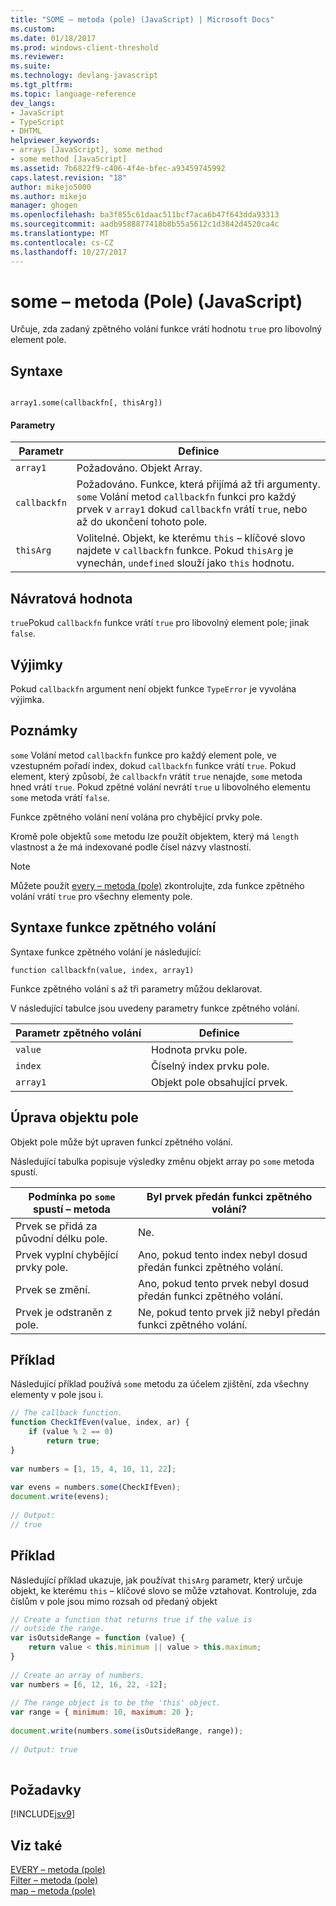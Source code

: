 ```yaml
---
title: "SOME – metoda (pole) (JavaScript) | Microsoft Docs"
ms.custom: 
ms.date: 01/18/2017
ms.prod: windows-client-threshold
ms.reviewer: 
ms.suite: 
ms.technology: devlang-javascript
ms.tgt_pltfrm: 
ms.topic: language-reference
dev_langs:
- JavaScript
- TypeScript
- DHTML
helpviewer_keywords:
- arrays [JavaScript], some method
- some method [JavaScript]
ms.assetid: 7b6822f9-c406-4f4e-bfec-a93459745992
caps.latest.revision: "18"
author: mikejo5000
ms.author: mikejo
manager: ghogen
ms.openlocfilehash: ba3f855c61daac511bcf7aca6b47f643dda93313
ms.sourcegitcommit: aadb9588877418b8b55a5612c1d3842d4520ca4c
ms.translationtype: MT
ms.contentlocale: cs-CZ
ms.lasthandoff: 10/27/2017
---
```

# <a name="some-method-array-javascript"></a>some – metoda (Pole) (JavaScript)
Určuje, zda zadaný zpětného volání funkce vrátí hodnotu `true` pro libovolný element pole.  
  
## <a name="syntax"></a>Syntaxe  
  
```  
  
array1.some(callbackfn[, thisArg])  
```  
  
#### <a name="parameters"></a>Parametry  
  
|Parametr|Definice|  
|---------------|----------------|  
|`array1`|Požadováno. Objekt Array.|  
|`callbackfn`|Požadováno. Funkce, která přijímá až tři argumenty. `some` Volání metod `callbackfn` funkci pro každý prvek v `array1` dokud `callbackfn` vrátí `true`, nebo až do ukončení tohoto pole.|  
|`thisArg`|Volitelné. Objekt, ke kterému `this` – klíčové slovo najdete v `callbackfn` funkce. Pokud `thisArg` je vynechán, `undefined` slouží jako `this` hodnotu.|  
  
## <a name="return-value"></a>Návratová hodnota  
 `true`Pokud `callbackfn` funkce vrátí `true` pro libovolný element pole; jinak `false`.  
  
## <a name="exceptions"></a>Výjimky  
 Pokud `callbackfn` argument není objekt funkce `TypeError` je vyvolána výjimka.  
  
## <a name="remarks"></a>Poznámky  
 `some` Volání metod `callbackfn` funkce pro každý element pole, ve vzestupném pořadí index, dokud `callbackfn` funkce vrátí `true`. Pokud element, který způsobí, že `callbackfn` vrátit `true` nenajde, `some` metoda hned vrátí `true`. Pokud zpětné volání nevrátí `true` u libovolného elementu `some` metoda vrátí `false`.  
  
 Funkce zpětného volání není volána pro chybějící prvky pole.  
  
 Kromě pole objektů `some` metodu lze použít objektem, který má `length` vlastnost a že má indexované podle čísel názvy vlastností.  
  
> [!NOTE]
>  Můžete použít [every – metoda (pole)](../../javascript/reference/every-method-array-javascript.md) zkontrolujte, zda funkce zpětného volání vrátí `true` pro všechny elementy pole.  
  
## <a name="callback-function-syntax"></a>Syntaxe funkce zpětného volání  
 Syntaxe funkce zpětného volání je následující:  
  
 `function callbackfn(value, index, array1)`  
  
 Funkce zpětného volání s až tři parametry můžou deklarovat.  
  
 V následující tabulce jsou uvedeny parametry funkce zpětného volání.  
  
|Parametr zpětného volání|Definice|  
|------------------------|----------------|  
|`value`|Hodnota prvku pole.|  
|`index`|Číselný index prvku pole.|  
|`array1`|Objekt pole obsahující prvek.|  
  
## <a name="modifying-the-array-object"></a>Úprava objektu pole  
 Objekt pole může být upraven funkcí zpětného volání.  
  
 Následující tabulka popisuje výsledky změnu objekt array po `some` metoda spustí.  
  
|Podmínka po `some` spustí – metoda|Byl prvek předán funkci zpětného volání?|  
|----------------------------------------------|------------------------------------------|  
|Prvek se přidá za původní délku pole.|Ne.|  
|Prvek vyplní chybějící prvky pole.|Ano, pokud tento index nebyl dosud předán funkci zpětného volání.|  
|Prvek se změní.|Ano, pokud tento prvek nebyl dosud předán funkci zpětného volání.|  
|Prvek je odstraněn z pole.|Ne, pokud tento prvek již nebyl předán funkci zpětného volání.|  
  
## <a name="example"></a>Příklad  
 Následující příklad používá `some` metodu za účelem zjištění, zda všechny elementy v pole jsou i.  
  
```JavaScript  
// The callback function.  
function CheckIfEven(value, index, ar) {  
    if (value % 2 == 0)  
        return true;  
}  
  
var numbers = [1, 15, 4, 10, 11, 22];  
  
var evens = numbers.some(CheckIfEven);  
document.write(evens);  
  
// Output:  
// true  
```  
  
## <a name="example"></a>Příklad  
 Následující příklad ukazuje, jak používat `thisArg` parametr, který určuje objekt, ke kterému `this` – klíčové slovo se může vztahovat. Kontroluje, zda číslům v pole jsou mimo rozsah od předaný objekt  
  
```JavaScript  
// Create a function that returns true if the value is   
// outside the range.  
var isOutsideRange = function (value) {  
    return value < this.minimum || value > this.maximum;  
}  
  
// Create an array of numbers.  
var numbers = [6, 12, 16, 22, -12];  
  
// The range object is to be the 'this' object.  
var range = { minimum: 10, maximum: 20 };  
  
document.write(numbers.some(isOutsideRange, range));  
  
// Output: true  
  
```  
  
## <a name="requirements"></a>Požadavky  
 [!INCLUDE[jsv9](../../javascript/includes/jsv9-md.md)]  
  
## <a name="see-also"></a>Viz také  
 [EVERY – metoda (pole)](../../javascript/reference/every-method-array-javascript.md)   
 [Filter – metoda (pole)](../../javascript/reference/filter-method-array-javascript.md)   
 [map – metoda (pole)](../../javascript/reference/map-method-array-javascript.md)